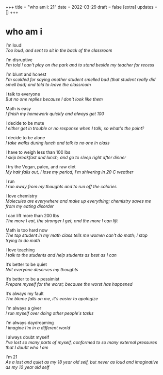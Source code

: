 +++
title = "who am i: 21"
date = 2022-03-29
draft = false
[extra]
updates = []
+++

# who am i
I’m loud  
*Too loud, and sent to sit in the back of the classroom*

I’m disruptive  
*I'm told I can't play on the park and to stand beside my teacher for recess*

I’m blunt and honest  
*I'm scolded for saying another student smelled bad (that student really did smell bad) and told to leave the classroom* 

I talk to everyone  
*But no one replies because I don't look like them*

Math is easy  
*I finish my homework quickly and always get 100*

I decide to be mute  
*I either get in trouble or no response when I talk, so what's the point?*

I decide to be alone   
*I take walks during lunch and talk to no one in class*

I have to weigh less than 100 lbs   
*I skip breakfast and lunch, and go to sleep right after dinner*

I try the Vegan, paleo, and raw diet  
*My hair falls out, I lose my period, I'm shivering in 20 C weather*

I run   
*I run away from my thoughts and to run off the calories*

I love chemistry  
*Molecules are everywhere and make up everything; chemistry saves me from my eating disorder*

I can lift more than 200 lbs  
*The more I eat, the stronger I get, and the more I can lift*

Math is too hard now  
*The top student in my math class tells me women can't do math; I stop trying to do math*

I love teaching  
*I talk to the students and help students as best as I can*

It’s better to be quiet  
*Not everyone deserves my thoughts*

It’s better to be a pessimist   
*Prepare myself for the worst; because the worst has happened*

It’s always my fault  
*The blame falls on me, it's easier to apologize*

I’m always a giver   
*I run myself over doing other people's tasks*

I’m always daydreaming   
*I imagine I'm in a different world*

I always doubt myself  
*I've lost so many parts of myself, conformed to so many external pressures that I doubt who I am*

I'm 21  
*As a lost and quiet as my 18 year old self, but never as loud and imaginative as my 10 year old self*


